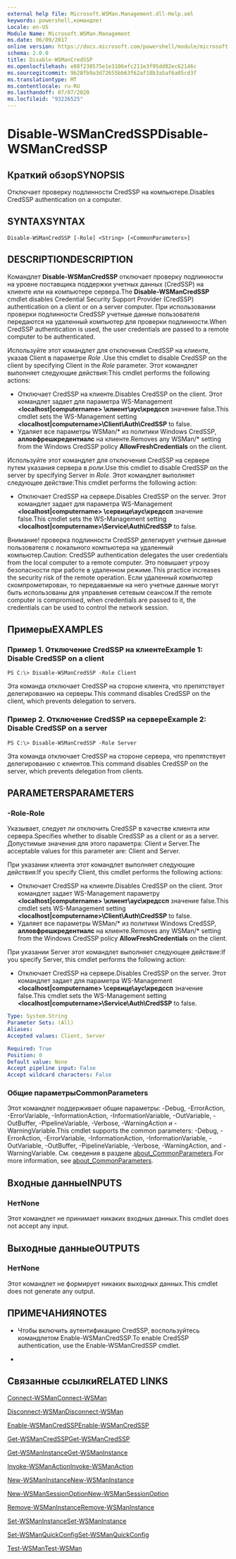 ```yaml
---
external help file: Microsoft.WSMan.Management.dll-Help.xml
keywords: powershell,командлет
Locale: en-US
Module Name: Microsoft.WSMan.Management
ms.date: 06/09/2017
online version: https://docs.microsoft.com/powershell/module/microsoft.wsman.management/disable-wsmancredssp?view=powershell-7.1&WT.mc_id=ps-gethelp
schema: 2.0.0
title: Disable-WSManCredSSP
ms.openlocfilehash: e88f230575e1e3106efc211e3f95dd82ec62146c
ms.sourcegitcommit: 9b28fb9a3d72655bb63f62af18b3a5af6a05cd3f
ms.translationtype: MT
ms.contentlocale: ru-RU
ms.lasthandoff: 07/07/2020
ms.locfileid: "93226525"
---
```

# <span data-ttu-id="c2bf2-103">Disable-WSManCredSSP</span><span class="sxs-lookup"><span data-stu-id="c2bf2-103">Disable-WSManCredSSP</span></span>

## <span data-ttu-id="c2bf2-104">Краткий обзор</span><span class="sxs-lookup"><span data-stu-id="c2bf2-104">SYNOPSIS</span></span>
<span data-ttu-id="c2bf2-105">Отключает проверку подлинности CredSSP на компьютере.</span><span class="sxs-lookup"><span data-stu-id="c2bf2-105">Disables CredSSP authentication on a computer.</span></span>

## <span data-ttu-id="c2bf2-106">SYNTAX</span><span class="sxs-lookup"><span data-stu-id="c2bf2-106">SYNTAX</span></span>

```
Disable-WSManCredSSP [-Role] <String> [<CommonParameters>]
```

## <span data-ttu-id="c2bf2-107">DESCRIPTION</span><span class="sxs-lookup"><span data-stu-id="c2bf2-107">DESCRIPTION</span></span>
<span data-ttu-id="c2bf2-108">Командлет **Disable-WSManCredSSP** отключает проверку подлинности на уровне поставщика поддержки учетных данных (CredSSP) на клиенте или на компьютере сервера.</span><span class="sxs-lookup"><span data-stu-id="c2bf2-108">The **Disable-WSManCredSSP** cmdlet disables Credential Security Support Provider (CredSSP) authentication on a client or on a server computer.</span></span>
<span data-ttu-id="c2bf2-109">При использовании проверки подлинности CredSSP учетные данные пользователя передаются на удаленный компьютер для проверки подлинности.</span><span class="sxs-lookup"><span data-stu-id="c2bf2-109">When CredSSP authentication is used, the user credentials are passed to a remote computer to be authenticated.</span></span>

<span data-ttu-id="c2bf2-110">Используйте этот командлет для отключения CredSSP на клиенте, указав Client в параметре *Role* .</span><span class="sxs-lookup"><span data-stu-id="c2bf2-110">Use this cmdlet to disable CredSSP on the client by specifying Client in the *Role* parameter.</span></span>
<span data-ttu-id="c2bf2-111">Этот командлет выполняет следующие действия:</span><span class="sxs-lookup"><span data-stu-id="c2bf2-111">This cmdlet performs the following actions:</span></span>

- <span data-ttu-id="c2bf2-112">Отключает CredSSP на клиенте.</span><span class="sxs-lookup"><span data-stu-id="c2bf2-112">Disables CredSSP on the client.</span></span> <span data-ttu-id="c2bf2-113">Этот командлет задает для параметра WS-Management **\<localhost|computername\> \клиент\аус\кредссп** значение false.</span><span class="sxs-lookup"><span data-stu-id="c2bf2-113">This cmdlet sets the WS-Management setting **\<localhost|computername\>\Client\Auth\CredSSP** to false.</span></span>
- <span data-ttu-id="c2bf2-114">Удаляет все параметры WSMan/\* из политики Windows CredSSP, **алловфрешкредентиалс** на клиенте.</span><span class="sxs-lookup"><span data-stu-id="c2bf2-114">Removes any WSMan/\* setting from the Windows CredSSP policy **AllowFreshCredentials** on the client.</span></span>

<span data-ttu-id="c2bf2-115">Используйте этот командлет для отключения CredSSP на сервере путем указания сервера в *роли*.</span><span class="sxs-lookup"><span data-stu-id="c2bf2-115">Use this cmdlet to disable CredSSP on the server by specifying Server in *Role*.</span></span>
<span data-ttu-id="c2bf2-116">Этот командлет выполняет следующее действие:</span><span class="sxs-lookup"><span data-stu-id="c2bf2-116">This cmdlet performs the following action:</span></span>

- <span data-ttu-id="c2bf2-117">Отключает CredSSP на сервере.</span><span class="sxs-lookup"><span data-stu-id="c2bf2-117">Disables CredSSP on the server.</span></span> <span data-ttu-id="c2bf2-118">Этот командлет задает для параметра WS-Management **\<localhost|computername\> \сервице\аус\кредссп** значение false.</span><span class="sxs-lookup"><span data-stu-id="c2bf2-118">This cmdlet sets the WS-Management setting **\<localhost|computername\>\Service\Auth\CredSSP** to false.</span></span>

<span data-ttu-id="c2bf2-119">Внимание! проверка подлинности CredSSP делегирует учетные данные пользователя с локального компьютера на удаленный компьютер.</span><span class="sxs-lookup"><span data-stu-id="c2bf2-119">Caution: CredSSP authentication delegates the user credentials from the local computer to a remote computer.</span></span>
<span data-ttu-id="c2bf2-120">Это повышает угрозу безопасности при работе в удаленном режиме.</span><span class="sxs-lookup"><span data-stu-id="c2bf2-120">This practice increases the security risk of the remote operation.</span></span>
<span data-ttu-id="c2bf2-121">Если удаленный компьютер скомпрометирован, то передаваемые на него учетные данные могут быть использованы для управления сетевым сеансом.</span><span class="sxs-lookup"><span data-stu-id="c2bf2-121">If the remote computer is compromised, when credentials are passed to it, the credentials can be used to control the network session.</span></span>

## <span data-ttu-id="c2bf2-122">Примеры</span><span class="sxs-lookup"><span data-stu-id="c2bf2-122">EXAMPLES</span></span>

### <span data-ttu-id="c2bf2-123">Пример 1. Отключение CredSSP на клиенте</span><span class="sxs-lookup"><span data-stu-id="c2bf2-123">Example 1: Disable CredSSP on a client</span></span>

```
PS C:\> Disable-WSManCredSSP -Role Client
```

<span data-ttu-id="c2bf2-124">Эта команда отключает CredSSP на стороне клиента, что препятствует делегированию на серверы.</span><span class="sxs-lookup"><span data-stu-id="c2bf2-124">This command disables CredSSP on the client, which prevents delegation to servers.</span></span>

### <span data-ttu-id="c2bf2-125">Пример 2. Отключение CredSSP на сервере</span><span class="sxs-lookup"><span data-stu-id="c2bf2-125">Example 2: Disable CredSSP on a server</span></span>

```
PS C:\> Disable-WSManCredSSP -Role Server
```

<span data-ttu-id="c2bf2-126">Эта команда отключает CredSSP на стороне сервера, что препятствует делегированию с клиентов.</span><span class="sxs-lookup"><span data-stu-id="c2bf2-126">This command disables CredSSP on the server, which prevents delegation from clients.</span></span>

## <span data-ttu-id="c2bf2-127">PARAMETERS</span><span class="sxs-lookup"><span data-stu-id="c2bf2-127">PARAMETERS</span></span>

### <span data-ttu-id="c2bf2-128">-Role</span><span class="sxs-lookup"><span data-stu-id="c2bf2-128">-Role</span></span>
<span data-ttu-id="c2bf2-129">Указывает, следует ли отключить CredSSP в качестве клиента или сервера.</span><span class="sxs-lookup"><span data-stu-id="c2bf2-129">Specifies whether to disable CredSSP as a client or as a server.</span></span>
<span data-ttu-id="c2bf2-130">Допустимые значения для этого параметра: Client и Server.</span><span class="sxs-lookup"><span data-stu-id="c2bf2-130">The acceptable values for this parameter are: Client and Server.</span></span>

<span data-ttu-id="c2bf2-131">При указании клиента этот командлет выполняет следующие действия:</span><span class="sxs-lookup"><span data-stu-id="c2bf2-131">If you specify Client, this cmdlet performs the following actions:</span></span>

- <span data-ttu-id="c2bf2-132">Отключает CredSSP на клиенте.</span><span class="sxs-lookup"><span data-stu-id="c2bf2-132">Disables CredSSP on the client.</span></span> <span data-ttu-id="c2bf2-133">Этот командлет задает WS-Management параметру **\<localhost|computername\> \клиент\аус\кредссп** значение false.</span><span class="sxs-lookup"><span data-stu-id="c2bf2-133">This cmdlet sets WS-Management setting **\<localhost|computername\>\Client\Auth\CredSSP** to false.</span></span>
- <span data-ttu-id="c2bf2-134">Удаляет все параметры WSMan/\* из политики Windows CredSSP, **алловфрешкредентиалс** на клиенте.</span><span class="sxs-lookup"><span data-stu-id="c2bf2-134">Removes any WSMan/\* setting from the Windows CredSSP policy **AllowFreshCredentials** on the client.</span></span>

<span data-ttu-id="c2bf2-135">При указании Server этот командлет выполняет следующее действие:</span><span class="sxs-lookup"><span data-stu-id="c2bf2-135">If you specify Server, this cmdlet performs the following action:</span></span>

- <span data-ttu-id="c2bf2-136">Отключает CredSSP на сервере.</span><span class="sxs-lookup"><span data-stu-id="c2bf2-136">Disables CredSSP on the server.</span></span> <span data-ttu-id="c2bf2-137">Этот командлет задает для параметра WS-Management **\<localhost|computername\> \сервице\аус\кредссп** значение false.</span><span class="sxs-lookup"><span data-stu-id="c2bf2-137">This cmdlet sets the WS-Management setting **\<localhost|computername\>\Service\Auth\CredSSP** to false.</span></span>

```yaml
Type: System.String
Parameter Sets: (All)
Aliases:
Accepted values: Client, Server

Required: True
Position: 0
Default value: None
Accept pipeline input: False
Accept wildcard characters: False
```

### <span data-ttu-id="c2bf2-138">Общие параметры</span><span class="sxs-lookup"><span data-stu-id="c2bf2-138">CommonParameters</span></span>
<span data-ttu-id="c2bf2-139">Этот командлет поддерживает общие параметры: -Debug, -ErrorAction, -ErrorVariable, -InformationAction, -InformationVariable, -OutVariable, -OutBuffer, -PipelineVariable, -Verbose, -WarningAction и -WarningVariable.</span><span class="sxs-lookup"><span data-stu-id="c2bf2-139">This cmdlet supports the common parameters: -Debug, -ErrorAction, -ErrorVariable, -InformationAction, -InformationVariable, -OutVariable, -OutBuffer, -PipelineVariable, -Verbose, -WarningAction, and -WarningVariable.</span></span> <span data-ttu-id="c2bf2-140">См. сведения в разделе [about_CommonParameters](https://go.microsoft.com/fwlink/?LinkID=113216).</span><span class="sxs-lookup"><span data-stu-id="c2bf2-140">For more information, see [about_CommonParameters](https://go.microsoft.com/fwlink/?LinkID=113216).</span></span>

## <span data-ttu-id="c2bf2-141">Входные данные</span><span class="sxs-lookup"><span data-stu-id="c2bf2-141">INPUTS</span></span>

### <span data-ttu-id="c2bf2-142">Нет</span><span class="sxs-lookup"><span data-stu-id="c2bf2-142">None</span></span>
<span data-ttu-id="c2bf2-143">Этот командлет не принимает никаких входных данных.</span><span class="sxs-lookup"><span data-stu-id="c2bf2-143">This cmdlet does not accept any input.</span></span>

## <span data-ttu-id="c2bf2-144">Выходные данные</span><span class="sxs-lookup"><span data-stu-id="c2bf2-144">OUTPUTS</span></span>

### <span data-ttu-id="c2bf2-145">Нет</span><span class="sxs-lookup"><span data-stu-id="c2bf2-145">None</span></span>
<span data-ttu-id="c2bf2-146">Этот командлет не формирует никаких выходных данных.</span><span class="sxs-lookup"><span data-stu-id="c2bf2-146">This cmdlet does not generate any output.</span></span>

## <span data-ttu-id="c2bf2-147">ПРИМЕЧАНИЯ</span><span class="sxs-lookup"><span data-stu-id="c2bf2-147">NOTES</span></span>

* <span data-ttu-id="c2bf2-148">Чтобы включить аутентификацию CredSSP, воспользуйтесь командлетом Enable-WSManCredSSP.</span><span class="sxs-lookup"><span data-stu-id="c2bf2-148">To enable CredSSP authentication, use the Enable-WSManCredSSP cmdlet.</span></span>

*

## <span data-ttu-id="c2bf2-149">Связанные ссылки</span><span class="sxs-lookup"><span data-stu-id="c2bf2-149">RELATED LINKS</span></span>

[<span data-ttu-id="c2bf2-150">Connect-WSMan</span><span class="sxs-lookup"><span data-stu-id="c2bf2-150">Connect-WSMan</span></span>](Connect-WSMan.md)

[<span data-ttu-id="c2bf2-151">Disconnect-WSMan</span><span class="sxs-lookup"><span data-stu-id="c2bf2-151">Disconnect-WSMan</span></span>](Disconnect-WSMan.md)

[<span data-ttu-id="c2bf2-152">Enable-WSManCredSSP</span><span class="sxs-lookup"><span data-stu-id="c2bf2-152">Enable-WSManCredSSP</span></span>](Enable-WSManCredSSP.md)

[<span data-ttu-id="c2bf2-153">Get-WSManCredSSP</span><span class="sxs-lookup"><span data-stu-id="c2bf2-153">Get-WSManCredSSP</span></span>](Get-WSManCredSSP.md)

[<span data-ttu-id="c2bf2-154">Get-WSManInstance</span><span class="sxs-lookup"><span data-stu-id="c2bf2-154">Get-WSManInstance</span></span>](Get-WSManInstance.md)

[<span data-ttu-id="c2bf2-155">Invoke-WSManAction</span><span class="sxs-lookup"><span data-stu-id="c2bf2-155">Invoke-WSManAction</span></span>](Invoke-WSManAction.md)

[<span data-ttu-id="c2bf2-156">New-WSManInstance</span><span class="sxs-lookup"><span data-stu-id="c2bf2-156">New-WSManInstance</span></span>](New-WSManInstance.md)

[<span data-ttu-id="c2bf2-157">New-WSManSessionOption</span><span class="sxs-lookup"><span data-stu-id="c2bf2-157">New-WSManSessionOption</span></span>](New-WSManSessionOption.md)

[<span data-ttu-id="c2bf2-158">Remove-WSManInstance</span><span class="sxs-lookup"><span data-stu-id="c2bf2-158">Remove-WSManInstance</span></span>](Remove-WSManInstance.md)

[<span data-ttu-id="c2bf2-159">Set-WSManInstance</span><span class="sxs-lookup"><span data-stu-id="c2bf2-159">Set-WSManInstance</span></span>](Set-WSManInstance.md)

[<span data-ttu-id="c2bf2-160">Set-WSManQuickConfig</span><span class="sxs-lookup"><span data-stu-id="c2bf2-160">Set-WSManQuickConfig</span></span>](Set-WSManQuickConfig.md)

[<span data-ttu-id="c2bf2-161">Test-WSMan</span><span class="sxs-lookup"><span data-stu-id="c2bf2-161">Test-WSMan</span></span>](Test-WSMan.md)

